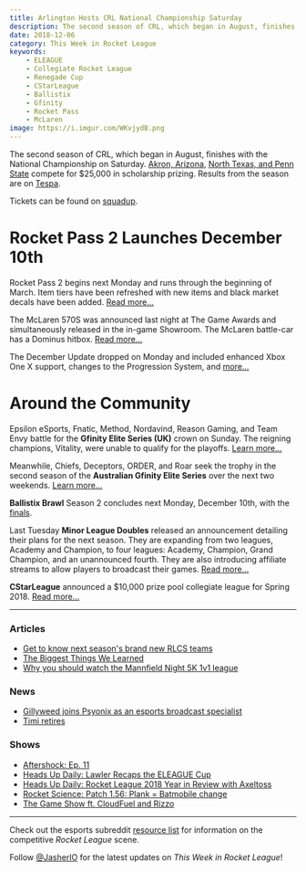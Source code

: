 ```yaml
---
title: Arlington Hosts CRL National Championship Saturday
description: The second season of CRL, which began in August, finishes with the National Championship on Saturday. Akron, Arizona, North Texas, and Penn State compete for $25,000 in scholarship prizing.
date: 2018-12-06
category: This Week in Rocket League
keywords:
    - ELEAGUE
    - Collegiate Rocket League
    - Renegade Cup
    - CStarLeague
    - Ballistix
    - Gfinity
    - Rocket Pass
    - McLaren
image: https://i.imgur.com/WKvjydB.png
---
```


The second season of CRL, which began in August, finishes with the National Championship on Saturday. [Akron, Arizona](https://www.rocketleagueesports.com/news/crl-top-four-preview-university-of-akron-and-university-of-arizona/), [North Texas, and Penn State](https://www.rocketleagueesports.com/news/crl-top-four-preview-university-of-north-texas-and-pennsylvania-state-university/) compete for \$25,000 in scholarship prizing. Results from the season are on [Tespa](https://compete.tespa.org/tournament/120).

Tickets can be found on [squadup](https://crl18tickets.squadup.com).

# Rocket Pass 2 Launches December 10th

Rocket Pass 2 begins next Monday and runs through the beginning of March. Item tiers have been refreshed with new items and black market decals have been added. [Read more...](https://www.rocketleague.com/game-info/rocketpass/rocket-pass-2/)

The McLaren 570S was announced last night at The Game Awards and simultaneously released in the in-game Showroom. The McLaren battle-car has a Dominus hitbox. [Read more...](https://www.rocketleague.com/news/mclaren-570s-car-pack-available-now/)

The December Update dropped on Monday and included enhanced Xbox One X support, changes to the Progression System, and [more...](https://www.rocketleague.com/news/patch-notes-v1-56-december-update/)

# Around the Community

Epsilon eSports, Fnatic, Method, Nordavind, Reason Gaming, and Team Envy battle for the **Gfinity Elite Series (UK)** crown on Sunday. The reigning champions, Vitality, were unable to qualify for the playoffs. [Learn more...](https://liquipedia.net/rocketleague/Gfinity/UK/Elite_Series/Season_4)

Meanwhile, Chiefs, Deceptors, ORDER, and Roar seek the trophy in the second season of the **Australian Gfinity Elite Series** over the next two weekends. [Learn more...](https://liquipedia.net/rocketleague/Gfinity/Australia/Elite_Series/Season_2)

**Ballistix Brawl** Season 2 concludes next Monday, December 10th, with the [finals](https://liquipedia.net/rocketleague/Ballistix/Brawl/Season_2).

Last Tuesday **Minor League Doubles** released an announcement detailing their plans for the next season. They are expanding from two leagues, Academy and Champion, to four leagues: Academy, Champion, Grand Champion, and an unannounced fourth. They are also introducing affiliate streams to allow players to broadcast their games. [Read more...](https://www.mldoubles.com/single-post/2018/12/04/MLD-Update)

**CStarLeague** announced a \$10,000 prize pool collegiate league for Spring 2018. [Read more...](https://cstarleague.com/rl/news_articles/964)

---

### Articles

-   [Get to know next season's brand new RLCS teams](https://www.redbull.com/int-en/rlcs-new-season-7-teams)
-   [The Biggest Things We Learned](https://www.eleague.com/rocketleague-2018/news/the-biggest-things-we-learned?sf203767810=1)
-   [Why you should watch the Mannfield Night 5K 1v1 league](https://www.dailyesports.gg/mannfield-night-5k-rocket-league/)

### News

-   [Gillyweed joins Psyonix as an esports broadcast specialist](https://twitter.com/GillyweedTV/status/1070532465503088640)
-   [Timi retires](https://twitter.com/timifalodun/status/1070157331491483648)

### Shows

-   [Aftershock: Ep. 11](https://www.youtube.com/watch?v=7gOLscHULaM)
-   [Heads Up Daily: Lawler Recaps the ELEAGUE Cup](https://www.youtube.com/watch?v=LxCV6pZmdpc)
-   [Heads Up Daily: Rocket League 2018 Year in Review with Axeltoss](https://www.youtube.com/watch?v=B26hU13EjsE)
-   [Rocket Science: Patch 1.56: Plank = Batmobile change](https://www.youtube.com/watch?v=cDYFM8KDnA4)
-   [The Game Show ft. CloudFuel and Rizzo](https://www.sportsnet.ca/650/the-game-show/nov-30-our-first-show/)

---

Check out the esports subreddit [resource list](https://www.reddit.com/r/RocketLeagueEsports/wiki/links) for information on the competitive _Rocket League_ scene.

Follow [@JasherIO](https://twitter.com/JasherIO) for the latest updates on _This Week in Rocket League_!

